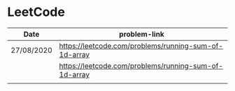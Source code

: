 # LeetCode

| Date       | problem-link |
|------------|--------------|
| 27/08/2020 |  https://leetcode.com/problems/running-sum-of-1d-array  |
|            |  https://leetcode.com/problems/running-sum-of-1d-array  |
|            |              |
